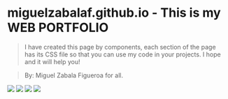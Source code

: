# miguelzabalaf.github.io - This is my WEB PORTFOLIO

> I have created this page by components, each section of the page has its CSS file so that you can use my code in your projects.
> I hope and it will help you!


> By: Miguel Zabala Figueroa for all.

![](https://img.shields.io/github/stars/miguelzabalaf/miguelzabalaf.github.io) ![](https://img.shields.io/github/forks/miguelzabalaf/miguelzabalaf.github.io) ![](https://img.shields.io/github/issues/miguelzabalaf/miguelzabalaf.github.io) 
![](https://raw.githubusercontent.com/miguelzabalaf/miguelzabalaf.github.io/master/showme.png)

